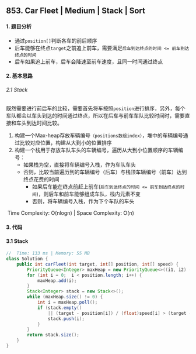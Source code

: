 ## 853. Car Fleet | Medium | Stack | Sort

#### 1. 题目分析

* 通过`position[]`判断各车的前后顺序
* 后车能够在终点`target`之前追上前车，需要满足`后车到达终点的时间 <= 前车到达终点的时间`
* 后车如果追上前车，后车会降速至前车速度，且同一时间通过终点

#### 2. 基本思路

###### 2.1 Stack

​	既然需要进行前后车的比较，需要首先将车按照`position`进行排序，另外，每个车队都会以车头到达的时间通过终点，所以在后车与前车车队比较时间时，需要直接和车头到达时间比较。

1. 构建一个Max-heap存放车辆编号`（positions数组index）`，堆中的车辆编号通过比较对应位置，构建从大到小的位置排序
2. 构建一个栈用于存放车队车头的车辆编号，遍历从大到小位置顺序的车辆编号：
    * 如果栈为空，直接将车辆编号入栈，作为车队车头
    * 否则，比较当前遍历到的车辆编号（后车）与栈顶车辆编号（前车）达到终点花费的时间
        * 如果后车能在终点前赶上前车(`后车到达终点的时间 <= 前车到达终点的时间`)，则后车和前车能够组成车队，栈内元素不变
        * 否则，将车辆编号入栈，作为下个车队的车头

​	Time Complexity: O(nlogn) | Space Complexity: O(n) 

#### 3. 代码

#### 3.1 Stack

```java
// 	Time: 133 ms | Memory: 55 MB
class Solution {
    public int carFleet(int target, int[] position, int[] speed) {
        PriorityQueue<Integer> maxHeap = new PriorityQueue<>((i1, i2) -> position[i2] - position[i1]);
        for (int i = 0;  i < position.length; i++) {
            maxHeap.add(i);
        }
        Stack<Integer> stack = new Stack<>();
        while (maxHeap.size() != 0) {
            int i = maxHeap.poll();
            if (stack.empty() 
                || (target - position[i]) / (float)speed[i] > (target - position[stack.peek()]) / (float)speed[stack.peek()]) {
                stack.push(i);
            }
        }
        return stack.size();
    }
}
```

